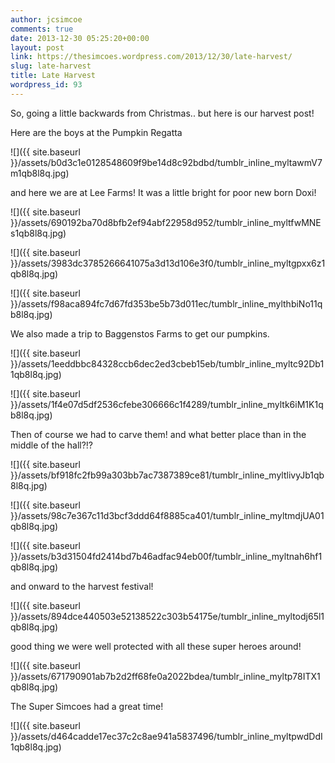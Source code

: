 ```yaml
---
author: jcsimcoe
comments: true
date: 2013-12-30 05:25:20+00:00
layout: post
link: https://thesimcoes.wordpress.com/2013/12/30/late-harvest/
slug: late-harvest
title: Late Harvest
wordpress_id: 93
---
```


So, going a little backwards from Christmas.. but here is our harvest post!




Here are the boys at the Pumpkin Regatta




![]({{ site.baseurl }}/assets/b0d3c1e0128548609f9be14d8c92bdbd/tumblr_inline_myltawmV7m1qb8l8q.jpg)




and here we are at Lee Farms! It was a little bright for poor new born Doxi!




![]({{ site.baseurl }}/assets/690192ba70d8bfb2ef94abf22958d952/tumblr_inline_myltfwMNEs1qb8l8q.jpg)





![]({{ site.baseurl }}/assets/3983dc3785266641075a3d13d106e3f0/tumblr_inline_myltgpxx6z1qb8l8q.jpg)





![]({{ site.baseurl }}/assets/f98aca894fc7d67fd353be5b73d011ec/tumblr_inline_mylthbiNo11qb8l8q.jpg)





We also made a trip to Baggenstos Farms to get our pumpkins.




![]({{ site.baseurl }}/assets/1eeddbbc84328ccb6dec2ed3cbeb15eb/tumblr_inline_myltc92Db11qb8l8q.jpg)




![]({{ site.baseurl }}/assets/1f4e07d5df2536cfebe306666c1f4289/tumblr_inline_myltk6iM1K1qb8l8q.jpg)





Then of course we had to carve them! and what better place than in the middle of the hall?!?




![]({{ site.baseurl }}/assets/bf918fc2fb99a303bb7ac7387389ce81/tumblr_inline_myltlivyJb1qb8l8q.jpg)





![]({{ site.baseurl }}/assets/98c7e367c11d3bcf3ddd64f8885ca401/tumblr_inline_myltmdjUA01qb8l8q.jpg)





![]({{ site.baseurl }}/assets/b3d31504fd2414bd7b46adfac94eb00f/tumblr_inline_myltnah6hf1qb8l8q.jpg)





and onward to the harvest festival!




![]({{ site.baseurl }}/assets/894dce440503e52138522c303b54175e/tumblr_inline_myltodj65l1qb8l8q.jpg)





good thing we were well protected with all these super heroes around!




![]({{ site.baseurl }}/assets/671790901ab7b2d2ff68fe0a2022bdea/tumblr_inline_myltp78ITX1qb8l8q.jpg)





The Super Simcoes had a great time!




![]({{ site.baseurl }}/assets/d464cadde17ec37c2c8ae941a5837496/tumblr_inline_myltpwdDdI1qb8l8q.jpg)




